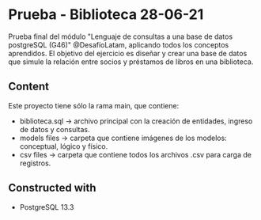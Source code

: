 # Prueba - Biblioteca 28-06-21

Prueba final del módulo "Lenguaje de consultas a una base de datos postgreSQL (G46)" @DesafíoLatam, aplicando todos los conceptos aprendidos. El objetivo del ejercicio es diseñar y crear una base de datos que simule la relación entre socios y préstamos de libros en una biblioteca.

## Content

Este proyecto tiene sólo la rama main, que contiene:
* biblioteca.sql -> archivo principal con la creación de entidades, ingreso de datos y consultas.
* models files -> carpeta que contiene imágenes de los modelos: conceptual, lógico y físico.
* csv files -> carpeta que contiene todos los archivos .csv para carga de registros.

## Constructed with
* PostgreSQL 13.3